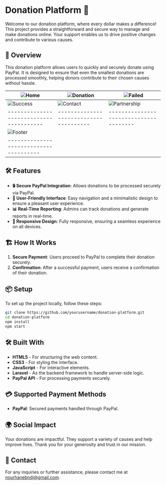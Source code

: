 # Donation Platform 🌟

Welcome to our donation platform, where every dollar makes a difference! This project provides a straightforward and secure way to manage and make donations online. Your support enables us to drive positive changes and contribute to various causes.

## 🚀 Overview

This donation platform allows users to quickly and securely donate using PayPal. It is designed to ensure that even the smallest donations are processed smoothly, helping donors contribute to their chosen causes without hassle.

| ![Home](./screenshots/home.png) | ![Donation](./screenshots/donation.png) | ![Failed](./screenshots/failed.png) |
|--------------------------------|----------------------------------------|------------------------------------|
| ![Success](./screenshots/success.png) | ![Contact](./screenshots/contact.png) | ![Partnership](./screenshots/partnership.png) |
|---------------------------------------|--------------------------------------|--------------------------------------|
| ![Footer](./screenshots/footer.png) |
|--------------------------------------|

## 🛠️ Features

- **🔒 Secure PayPal Integration**: Allows donations to be processed securely via PayPal.
- **👤 User-Friendly Interface**: Easy navigation and a minimalistic design to ensure a pleasant user experience.
- **📊 Real-Time Reporting**: Admins can track donations and generate reports in real-time.
- **📱 Responsive Design**: Fully responsive, ensuring a seamless experience on all devices.

## 🏗️ How It Works
1. **Secure Payment**: Users proceed to PayPal to complete their donation securely.
2. **Confirmation**: After a successful payment, users receive a confirmation of their donation.

## 📦 Setup

To set up the project locally, follow these steps:

```bash
git clone https://github.com/yourusername/donation-platform.git
cd donation-platform
npm install
npm start
```

## 🛠️ Built With

- **HTML5** - For structuring the web content.
- **CSS3** - For styling the interface.
- **JavaScript** - For interactive elements.
- **Laravel** - As the backend framework to handle server-side logic.
- **PayPal API** - For processing payments securely.


## 💳 Supported Payment Methods

- **PayPal**: Secured payments handled through PayPal.


## 🌍 Social Impact

Your donations are impactful. They support a variety of causes and help improve lives. Thank you for your generosity and trust in our mission.

## 📧 Contact

For any inquiries or further assistance, please contact me at nourhanebndj@gmail.com.

